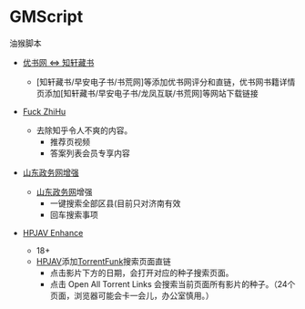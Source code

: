 # GMScript
油猴脚本

- [优书网 <=> 知轩藏书](https://greasyfork.org/zh-CN/scripts/369850-%E4%BC%98%E4%B9%A6%E7%BD%91-%E7%9F%A5%E8%BD%A9%E8%97%8F%E4%B9%A6)
  - [知轩藏书/早安电子书/书荒网]等添加优书网评分和直链，优书网书籍详情页添加[知轩藏书/早安电子书/龙凤互联/书荒网]等网站下载链接

- [Fuck ZhiHu](https://greasyfork.org/zh-CN/scripts/425118-zhihu)
  - 去除知乎令人不爽的内容。
    - 推荐页视频
    - 答案列表会员专享内容

- [山东政务网增强](https://greasyfork.org/zh-CN/scripts/419801-%E5%B1%B1%E4%B8%9C%E6%94%BF%E5%8A%A1%E7%BD%91%E5%A2%9E%E5%BC%BA)
  - [山东政务网](http://jnzwfw.sd.gov.cn/)增强
    - 一键搜索全部区县(目前只对济南有效
    - 回车搜索事项

- [HPJAV Enhance](https://sleazyfork.org/zh-CN/scripts/425112-hpjav-enhance)
  - 18+
  - [HPJAV](https://hpjav.tv)添加[TorrentFunk](https://www.torrentfunk.com)搜索页面直链 
    - 点击影片下方的日期，会打开对应的种子搜索页面。
    - 点击 Open All Torrent Links 会搜索当前页面所有影片的种子。（24个页面，浏览器可能会卡一会儿，办公室慎用。）